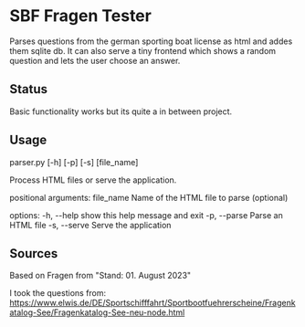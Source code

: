 # SBF Fragen Tester
Parses questions from the german sporting boat license as html and addes them sqlite db.
It can also serve a tiny frontend which shows a random question and lets the user choose an answer.

## Status
Basic functionality works but its quite a in between project.


## Usage

parser.py [-h] [-p] [-s] [file_name]

Process HTML files or serve the application.

positional arguments:
  file_name    Name of the HTML file to parse (optional)

options:
  -h, --help   show this help message and exit
  -p, --parse  Parse an HTML file
  -s, --serve  Serve the application

## Sources
Based on Fragen from "Stand: 01. August 2023"

I took the questions from:
https://www.elwis.de/DE/Sportschifffahrt/Sportbootfuehrerscheine/Fragenkatalog-See/Fragenkatalog-See-neu-node.html

